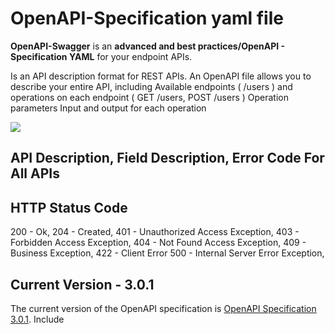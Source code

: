 OpenAPI-Specification yaml file 
==================================

**OpenAPI-Swagger** is an **advanced and best practices/OpenAPI - Specification YAML** for your endpoint APIs.


Is an API description format for REST APIs. An OpenAPI file allows you to describe your entire API, including Available endpoints ( /users ) and operations on each endpoint ( GET /users, POST /users ) Operation parameters Input and output for each operation


![](https://avatars3.githubusercontent.com/u/16343502?v=3&s=200)

## API Description, Field Description, Error Code For All APIs 

## HTTP Status Code 
200 - Ok,
204 - Created,
401 - Unauthorized Access Exception, 
403 - Forbidden Access Exception, 
404 - Not Found Access Exception,
409 - Business Exception,
422 - Client Error
500 - Internal Server Error Exception,

## Current Version - 3.0.1

The current version of the OpenAPI specification is [OpenAPI Specification 3.0.1](versions/3.0.1.md).
Include 

